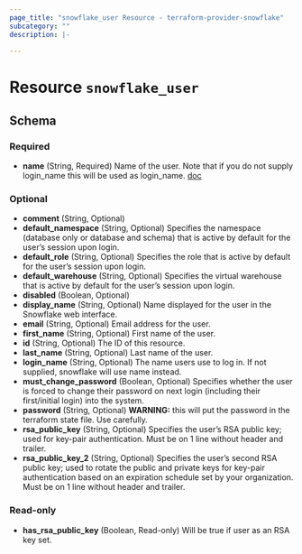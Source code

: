 ```yaml
---
page_title: "snowflake_user Resource - terraform-provider-snowflake"
subcategory: ""
description: |-
  
---
```


# Resource `snowflake_user`





## Schema

### Required

- **name** (String, Required) Name of the user. Note that if you do not supply login_name this will be used as login_name. [doc](https://docs.snowflake.net/manuals/sql-reference/sql/create-user.html#required-parameters)

### Optional

- **comment** (String, Optional)
- **default_namespace** (String, Optional) Specifies the namespace (database only or database and schema) that is active by default for the user’s session upon login.
- **default_role** (String, Optional) Specifies the role that is active by default for the user’s session upon login.
- **default_warehouse** (String, Optional) Specifies the virtual warehouse that is active by default for the user’s session upon login.
- **disabled** (Boolean, Optional)
- **display_name** (String, Optional) Name displayed for the user in the Snowflake web interface.
- **email** (String, Optional) Email address for the user.
- **first_name** (String, Optional) First name of the user.
- **id** (String, Optional) The ID of this resource.
- **last_name** (String, Optional) Last name of the user.
- **login_name** (String, Optional) The name users use to log in. If not supplied, snowflake will use name instead.
- **must_change_password** (Boolean, Optional) Specifies whether the user is forced to change their password on next login (including their first/initial login) into the system.
- **password** (String, Optional) **WARNING:** this will put the password in the terraform state file. Use carefully.
- **rsa_public_key** (String, Optional) Specifies the user’s RSA public key; used for key-pair authentication. Must be on 1 line without header and trailer.
- **rsa_public_key_2** (String, Optional) Specifies the user’s second RSA public key; used to rotate the public and private keys for key-pair authentication based on an expiration schedule set by your organization. Must be on 1 line without header and trailer.

### Read-only

- **has_rsa_public_key** (Boolean, Read-only) Will be true if user as an RSA key set.



